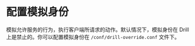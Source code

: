 # 配置模拟身份

模拟允许服务的行为，执行客户端所请求的动作。默认情况下，模拟身份在 Drill 上是禁止的。你可以配置模拟身份在 ``` /conf/drill-override.conf ``` 文件下。
